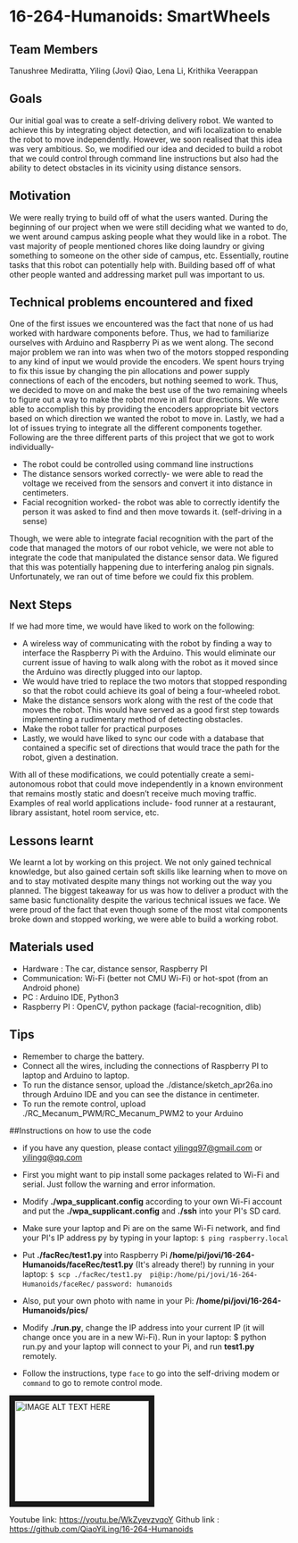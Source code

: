 # 16-264-Humanoids: SmartWheels

## Team Members
Tanushree Mediratta, Yiling (Jovi) Qiao, Lena Li, Krithika Veerappan

## Goals
Our initial goal was to create a self-driving delivery robot. We wanted to achieve this by integrating object detection, and wifi localization to enable the robot to move independently. However, we soon realised that this idea was very ambitious. So, we modified our idea and decided to build a robot that we could control through command line instructions but also had the ability to detect obstacles in its vicinity using distance sensors.

## Motivation
We were really trying to build off of what the users wanted. During the beginning of our project when we were still deciding what we wanted to do, we went around campus asking people what they would like in a robot. The vast majority of people mentioned chores like doing laundry or giving something to someone on the other side of campus, etc. Essentially, routine tasks that this robot can potentially help with. Building based off of what other people wanted and addressing market pull was important to us. 

## Technical problems encountered and fixed
One of the first issues we encountered was the fact that none of us had worked with hardware components before. Thus, we had to familiarize ourselves with Arduino and Raspberry Pi as we went along. 
The second major problem we ran into was when two of the motors stopped responding to any kind of input we would provide the encoders. We spent hours trying to fix this issue by changing the pin allocations and power supply connections of each of the encoders, but nothing seemed to work. Thus, we decided to move on and make the best use of the two remaining wheels to figure out a way to make the robot move in all four directions. We were able to accomplish this by providing the encoders appropriate bit vectors based on which direction we wanted the robot to move in. 
Lastly, we had a lot of issues trying to integrate all the different components together. Following are the three different parts of this project that we got to work individually- 
* The robot could be controlled using command line instructions
* The distance sensors worked correctly- we were able to read the voltage we received from the sensors and convert it into distance in centimeters.
* Facial recognition worked- the robot was able to correctly identify the person it was asked to find and then move towards it. (self-driving in a sense)

Though, we were able to integrate facial recognition with the part of the code that managed the motors of our robot vehicle, we were not able to integrate the code that manipulated the distance sensor data. We figured that this was potentially happening due to interfering analog pin signals. Unfortunately, we ran out of time before we could fix this problem.

## Next Steps
If we had more time, we would have liked to work on the following:
* A  wireless way of communicating with the robot by finding a way to interface the Raspberry Pi with the Arduino. This would eliminate our current issue of having to walk along with the robot as it moved since the Arduino was directly plugged into our laptop. 
* We would have tried to replace the two motors that stopped responding so that the robot could achieve its goal of being a four-wheeled robot. 
* Make the distance sensors work along with the rest of the code that moves the robot. This would have served as a good first step towards implementing a rudimentary method of detecting obstacles.
* Make the robot taller for practical purposes
* Lastly, we would have liked to sync our code with a database that contained a specific set of directions that would trace the path for the robot, given a destination.

With all of these modifications, we could potentially create a semi-autonomous robot that could move independently in a known environment that remains mostly static and doesn’t receive much moving traffic. Examples of real world applications include- food runner at a restaurant, library assistant, hotel room service, etc.

## Lessons learnt
We learnt a lot by working on this project. We not only gained technical knowledge, but also gained certain soft skills like learning when to move on and to stay motivated despite many things not working out the way you planned. The biggest takeaway for us was how to deliver a product with the same basic functionality despite the various technical issues we face. We were proud of the fact that even though some of the most vital components broke down and stopped working, we were able to build a working robot.

## Materials used
* Hardware         : The car, distance sensor, Raspberry PI    
* Communication: Wi-Fi (better not CMU Wi-Fi) or hot-spot (from an Android phone)
* PC                    : Arduino IDE, Python3
* Raspberry PI    : OpenCV, python package (facial-recognition, dlib)

## Tips
- Remember to charge the battery.
- Connect all the wires, including the connections of Raspberry PI to laptop and Arduino to laptop.
- To run the distance sensor, upload the ./distance/sketch_apr26a.ino through Arduino IDE and you can see the distance in centimeter.
- To run the remote control, upload ./RC_Mecanum_PWM/RC_Mecanum_PWM2 to your Arduino

##Instructions on how to use the code
* if you have any question, please contact yilingq97@gmail.com or yilingq@qq.com

* First you might want to pip install some packages related to Wi-Fi and serial. Just follow the warning and error information.

* Modify __./wpa_supplicant.config__ according to your own Wi-Fi account and put the __./wpa_supplicant.config__ and __./ssh__ into your PI's SD card.

* Make sure your laptop and Pi are on the same Wi-Fi network, and find your PI's IP address py by typing in your laptop:
`$ ping raspberry.local`

* Put __./facRec/test1.py__ into Raspberry Pi __/home/pi/jovi/16-264-Humanoids/faceRec/test1.py__ (It's already there!) by running in your laptop:
`$ scp ./facRec/test1.py  pi@ip:/home/pi/jovi/16-264-Humanoids/faceRec/`
`password: humanoids`
* Also, put your own photo with name in your Pi: __/home/pi/jovi/16-264-Humanoids/pics/__

* Modify __./run.py__, change the IP address into your current IP (it will change once you are in a new Wi-Fi). Run in your laptop:
$ python run.py
and your laptop will connect to your Pi, and run __test1.py__ remotely.

* Follow the instructions, type `face` to go into the self-driving modem or `command` to go to remote control mode.

<a href="http://www.youtube.com/watch?feature=player_embedded&v=WkZyevzvqoY
" target="_blank"><img src="http://img.youtube.com/vi/WkZyevzvqoY/0.jpg" 
alt="IMAGE ALT TEXT HERE" width="240" height="180" border="10" /></a>

Youtube link: https://youtu.be/WkZyevzvqoY
Github link  : https://github.com/QiaoYiLing/16-264-Humanoids


